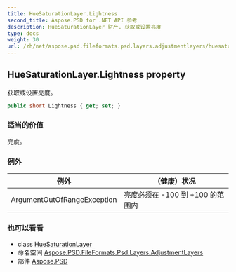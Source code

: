 ```yaml
---
title: HueSaturationLayer.Lightness
second_title: Aspose.PSD for .NET API 参考
description: HueSaturationLayer 财产. 获取或设置亮度
type: docs
weight: 30
url: /zh/net/aspose.psd.fileformats.psd.layers.adjustmentlayers/huesaturationlayer/lightness/
---
```

## HueSaturationLayer.Lightness property

获取或设置亮度。

```csharp
public short Lightness { get; set; }
```

### 适当的价值

亮度。

### 例外

| 例外 | （健康）状况 |
| --- | --- |
| ArgumentOutOfRangeException | 亮度必须在 -100 到 +100 的范围内 |

### 也可以看看

* class [HueSaturationLayer](../)
* 命名空间 [Aspose.PSD.FileFormats.Psd.Layers.AdjustmentLayers](../../huesaturationlayer/)
* 部件 [Aspose.PSD](../../../)


